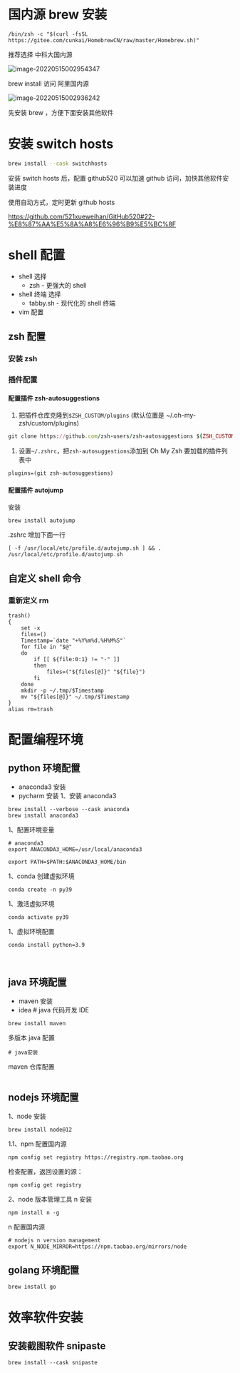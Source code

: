 # 国内源 brew 安装

```shell
/bin/zsh -c "$(curl -fsSL https://gitee.com/cunkai/HomebrewCN/raw/master/Homebrew.sh)"
```

推荐选择 中科大国内源

![image-20220515002954347](https://muyids.oss-cn-beijing.aliyuncs.com/img/image-20220515002954347.png)

brew install 访问 阿里国内源

![image-20220515002936242](https://muyids.oss-cn-beijing.aliyuncs.com/img/image-20220515002936242.png)

先安装 brew ，方便下面安装其他软件

# 安装 switch hosts

```sh
brew install --cask switchhosts
```

安装 switch hosts 后，配置 github520 可以加速 github 访问，加快其他软件安装进度

使用自动方式，定时更新 github hosts

https://github.com/521xueweihan/GitHub520#22-%E8%87%AA%E5%8A%A8%E6%96%B9%E5%BC%8F

# shell 配置

- shell 选择
  - zsh - 更强大的 shell
- shell 终端 选择
  - tabby.sh - 现代化的 shell 终端
- vim 配置

## zsh 配置

### 安装 zsh

### 插件配置

#### 配置插件 zsh-autosuggestions

1. 把插件仓库克隆到`$ZSH_CUSTOM/plugins` (默认位置是 ~/.oh-my-zsh/custom/plugins)

```ruby
git clone https://github.com/zsh-users/zsh-autosuggestions ${ZSH_CUSTOM:-~/.oh-my-zsh/custom}/plugins/zsh-autosuggestions
```

1. 设置`~/.zshrc`，把`zsh-autosuggestions`添加到 Oh My Zsh 要加载的插件列表中

```shell
plugins=(git zsh-autosuggestions)
```

#### 配置插件 autojump

安装

```
brew install autojump
```

.zshrc 增加下面一行

```
[ -f /usr/local/etc/profile.d/autojump.sh ] && . /usr/local/etc/profile.d/autojump.sh
```

## 自定义 shell 命令

### 重新定义 rm

```shell
trash()
{
    set -x
    files=()
    Timestamp=`date "+%Y%m%d.%H%M%S"`
    for file in "$@"
    do
        if [[ ${file:0:1} != "-" ]]
        then
            files=("${files[@]}" "${file}")
        fi
    done
    mkdir -p ~/.tmp/$Timestamp
    mv "${files[@]}" ~/.tmp/$Timestamp
}
alias rm=trash
```

# 配置编程环境

## python 环境配置

- anaconda3 安装
- pycharm 安装
  1、安装 anaconda3

```
brew install --verbose --cask anaconda
brew install anaconda3
```

1、配置环境变量

```
# anaconda3
export ANACONDA3_HOME=/usr/local/anaconda3

export PATH=$PATH:$ANACONDA3_HOME/bin
```

1、conda 创建虚拟环境

```
conda create -n py39
```

1、激活虚拟环境

```
conda activate py39
```

1、虚拟环境配置

```
conda install python=3.9
```

​

## java 环境配置

- maven 安装
- idea # java 代码开发 IDE

```shell
brew install maven
```

多版本 java 配置

```
# java安装
```

maven 仓库配置

```sh

```

## nodejs 环境配置

1、node 安装

```
brew install node@12
```

1.1、npm 配置国内源

```
npm config set registry https://registry.npm.taobao.org
```

检查配置，返回设置的源：

```
npm config get registry
```

2、node 版本管理工具 n 安装

```
npm install n -g
```

n 配置国内源

```
# nodejs n version management
export N_NODE_MIRROR=https://npm.taobao.org/mirrors/node
```

## golang 环境配置

```
brew install go
```

# 效率软件安装

## 安装截图软件 snipaste

```
brew install --cask snipaste
```
